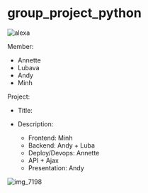 # group_project_python 
![alexa](https://cloud.githubusercontent.com/assets/20345440/21660800/d9e918de-d285-11e6-8de2-e9c197ef021b.jpg)

Member:
* Annette
* Lubava
* Andy
* Minh

Project:
- Title:

- Description:
	+ Frontend: Minh
	+ Backend: Andy + Luba
	+ Deploy/Devops: Annette
	+ API + Ajax
	+ Presentation: Andy


![img_7198](https://cloud.githubusercontent.com/assets/20345440/21660758/a664a12c-d285-11e6-9e02-77679d17e9d9.PNG)

